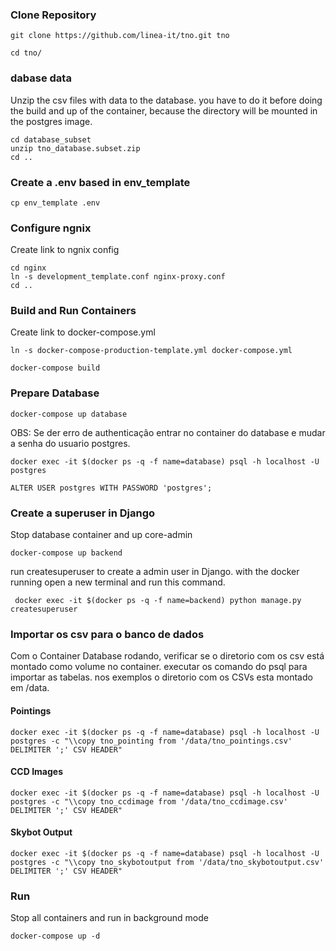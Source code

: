 


### Clone Repository
```
git clone https://github.com/linea-it/tno.git tno
```

```
cd tno/
```

### dabase data
Unzip the csv files with data to the database.
you have to do it before doing the build and up of the container, because the directory will be mounted in the postgres image.
```
cd database_subset
unzip tno_database.subset.zip
cd ..
```

### Create a .env based in env_template
```
cp env_template .env

```

### Configure ngnix
Create link to ngnix config
```
cd nginx
ln -s development_template.conf nginx-proxy.conf
cd ..
```

### Build and Run Containers 

Create link to docker-compose.yml
```
ln -s docker-compose-production-template.yml docker-compose.yml
```

```
docker-compose build
```

### Prepare Database

```
docker-compose up database
```

OBS: Se der erro de authenticação entrar no container do database e mudar a senha do usuario postgres. 
```
docker exec -it $(docker ps -q -f name=database) psql -h localhost -U postgres
```
```
ALTER USER postgres WITH PASSWORD 'postgres';
```

### Create a superuser in Django
Stop database container and up core-admin

```
docker-compose up backend
```

run createsuperuser to create a admin user in Django.
with the docker running open a new terminal and run this command.
```
 docker exec -it $(docker ps -q -f name=backend) python manage.py createsuperuser
```

### Importar os csv para o banco de dados
Com o Container Database rodando, verificar se o diretorio com os csv está montado como volume no container. 
executar os comando do psql para importar as tabelas. nos exemplos o diretorio com os CSVs esta montado em /data.

#### Pointings
```
docker exec -it $(docker ps -q -f name=database) psql -h localhost -U postgres -c "\\copy tno_pointing from '/data/tno_pointings.csv' DELIMITER ';' CSV HEADER"
```

#### CCD Images
```
docker exec -it $(docker ps -q -f name=database) psql -h localhost -U postgres -c "\\copy tno_ccdimage from '/data/tno_ccdimage.csv' DELIMITER ';' CSV HEADER"
```

#### Skybot Output
```
docker exec -it $(docker ps -q -f name=database) psql -h localhost -U postgres -c "\\copy tno_skybotoutput from '/data/tno_skybotoutput.csv' DELIMITER ';' CSV HEADER"
```

### Run 
Stop all containers and run in background mode
```
docker-compose up -d
```

